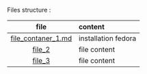 
Files structure :

file | content
|:---:|:---|
[file_contaner_1.md](file_contaner_1.md) | installation fedora |
[file_2](file_2) | file content 
[file_3](file_3) | file content  
